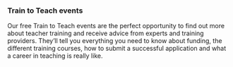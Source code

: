 ### Train to Teach events

Our free Train to Teach events are the perfect opportunity to find out more about teacher training and receive advice from experts and training providers. They’ll tell you everything you need to know about funding, the different training courses, how to submit a successful application and what a career in teaching is really like. 
